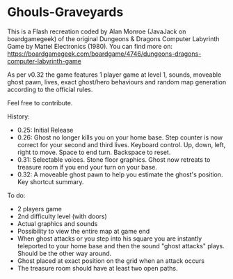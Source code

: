 # Ghouls-Graveyards
This is a Flash recreation coded by Alan Monroe (JavaJack on boardgamegeek) of the original Dungeons &amp; Dragons Computer Labyrinth Game by Mattel Electronics (1980).
You can find more on: https://boardgamegeek.com/boardgame/4746/dungeons-dragons-computer-labyrinth-game

As per v0.32 the game features 1 player game at level 1, sounds, moveable ghost pawn, lives, exact ghost/hero behaviours and random map generation according to the official rules.

Feel free to contribute.

History:
- 0.25: Initial Release
- 0.26: Ghost no longer kills you on your home base. Step counter is now correct for your second and third lives. Keyboard control. Up, down, left, right to move. Space to end turn. Backspace to reset.
- 0.31: Selectable voices. Stone floor graphics. Ghost now retreats to treasure room if you end your turn on your base.
- 0.32: A moveable ghost pawn to help you estimate the ghost's position. Key shortcut summary.


To do:
- 2 players game
- 2nd difficulty level (with doors)
- Actual graphics and sounds
- Possibility to view the entire map at game end
- When ghost attacks or you step into his square you are instantly teleported to your home base and then the sound "ghost attacks" plays. Should be the other way around.
- Ghost placed at exact position on the grid when an attack occurs
- The treasure room should have at least two open paths.
